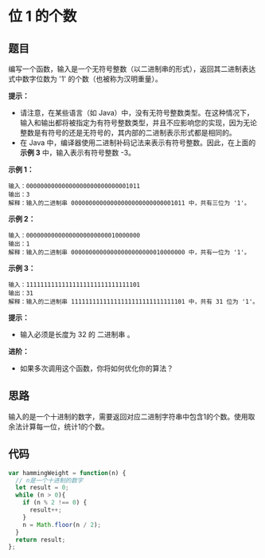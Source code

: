 # 位 1 的个数

## 题目

编写一个函数，输入是一个无符号整数（以二进制串的形式），返回其二进制表达式中数字位数为 '1' 的个数（也被称为汉明重量）。

**提示：**

- 请注意，在某些语言（如 Java）中，没有无符号整数类型。在这种情况下，输入和输出都将被指定为有符号整数类型，并且不应影响您的实现，因为无论整数是有符号的还是无符号的，其内部的二进制表示形式都是相同的。
- 在 Java 中，编译器使用二进制补码记法来表示有符号整数。因此，在上面的 **示例 3** 中，输入表示有符号整数 -3。

**示例 1：**

```
输入：00000000000000000000000000001011
输出：3
解释：输入的二进制串 00000000000000000000000000001011 中，共有三位为 '1'。
```

**示例 2：**

```
输入：00000000000000000000000010000000
输出：1
解释：输入的二进制串 00000000000000000000000010000000 中，共有一位为 '1'。
```

**示例 3：**
```
输入：11111111111111111111111111111101
输出：31
解释：输入的二进制串 11111111111111111111111111111101 中，共有 31 位为 '1'。
```
**提示：**

- 输入必须是长度为 32 的 二进制串 。

**进阶：**

- 如果多次调用这个函数，你将如何优化你的算法？

## 思路

输入的是一个十进制的数字，需要返回对应二进制字符串中包含1的个数。使用取余法计算每一位，统计1的个数。

## 代码

```js
var hammingWeight = function(n) {
  // n是一个十进制的数字
  let result = 0;
  while (n > 0){
    if (n % 2 !== 0) {
      result++;
    }
    n = Math.floor(n / 2);
  }
  return result;
};
```
